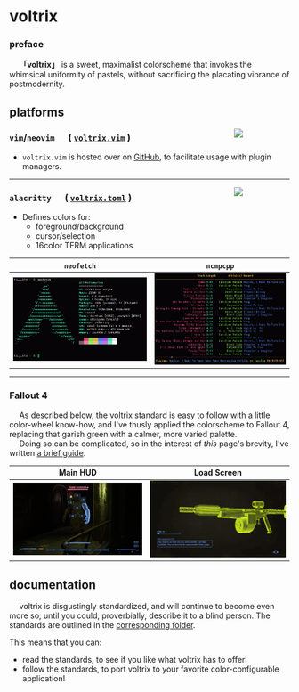 # voltrix
### preface
&emsp; **「voltrix」** is a sweet, maximalist colorscheme that invokes the whimsical uniformity of pastels, without sacrificing the placating vibrance of postmodernity.

## platforms

<img align=right width=100vw src=https://www.vim.org/images/vimlogo.svg>

### `vim`/`neovim` &emsp; ( [`voltrix.vim`](https://github.com/volbot/voltrix.vim/) )

- `voltrix.vim` is hosted over on [GitHub](https://github.com/volbot/voltrix.vim/), to facilitate usage with plugin managers.

---

<img align=right width=100vw src=https://upload.wikimedia.org/wikipedia/commons/9/90/Alacritty_logo.svg>

### `alacritty` &emsp; ( [`voltrix.toml`](./alacritty/voltrix.toml) )

- Defines colors for:
    - foreground/background
    - cursor/selection
    - 16color TERM applications

| `neofetch` | `ncmpcpp` |
| --- | --- |
|<img src=doc/examples/VOLTRIX_ALACRITTY_NEOFETCH.png> | <img src=doc/examples/VOLTRIX_ALACRITTY_NCMPCPP.png> |

---

### Fallout 4
&emsp; As described below, the voltrix standard is easy to follow with a little color-wheel know-how, and I've thusly applied the colorscheme to Fallout 4, replacing that garish green with a calmer, more varied palette.\
&emsp; Doing so can be complicated, so in the interest of _this_ page's brevity, I've written [a brief guide](fallout4/README.md).

| Main HUD | Load Screen |
| --- | --- |
|<img src=doc/examples/VOLTRIX_FO4_VATS.png> | <img src=doc/examples/VOLTRIX_FO4_LOADING.png> |
    
## documentation
&emsp; voltrix is disgustingly standardized, and will continue to become even more so, until you could, proverbially, describe it to a blind person. The standards are outlined in the [corresponding folder](./standards/).

This means that you can:
 - read the standards, to see if you like what voltrix has to offer!
 - follow the standards, to port voltrix to your favorite color-configurable application!

